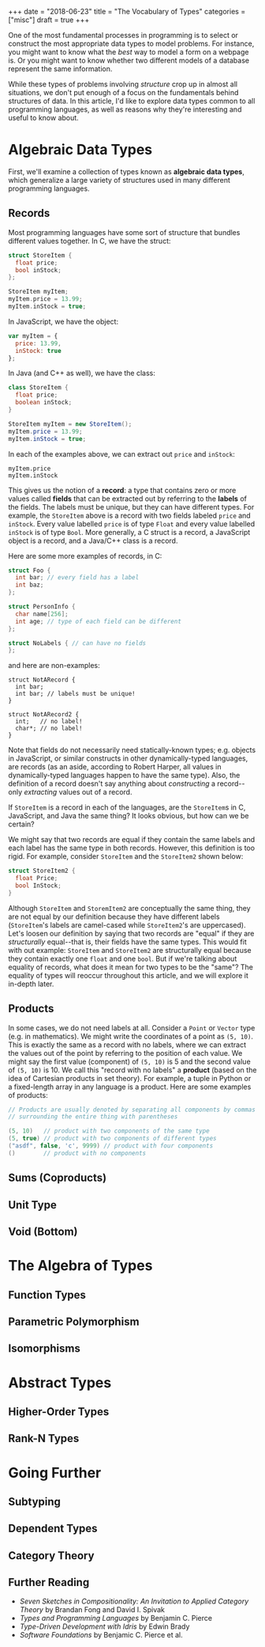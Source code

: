 +++
date = "2018-06-23"
title = "The Vocabulary of Types"
categories = ["misc"]
draft = true
+++

One of the most fundamental processes in programming is to select or construct
the most appropriate data types to model problems. For instance, you might want
to know what the _best_ way to model a form on a webpage is. Or you might want
to know whether two different models of a database represent the same
information.

While these types of problems involving _structure_ crop up in almost all
situations, we don't put enough of a focus on the fundamentals behind structures
of data. In this article, I'd like to explore data types common to all
programming languages, as well as reasons why they're interesting and useful to
know about.

# Algebraic Data Types

First, we'll examine a collection of types known as **algebraic data types**,
which generalize a large variety of structures used in many different
programming languages.

## Records

Most programming languages have some sort of structure that bundles different
values together. In C, we have the struct:

```c
struct StoreItem {
  float price;
  bool inStock;
};

StoreItem myItem;
myItem.price = 13.99;
myItem.inStock = true;
```

In JavaScript, we have the object:
```javascript
var myItem = {
  price: 13.99,
  inStock: true
};
```

In Java (and C++ as well), we have the class:
```java
class StoreItem {
  float price;
  boolean inStock;
}

StoreItem myItem = new StoreItem();
myItem.price = 13.99;
myItem.inStock = true;
```

In each of the examples above, we can extract out `price` and `inStock`:
```plain
myItem.price
myItem.inStock
```

This gives us the notion of a **record**: a type that contains zero or more
values called **fields** that can be extracted out by referring to the
**labels** of the fields. The labels must be unique, but they can have different
types. For example, the `StoreItem` above is a record with two fields labeled
`price` and `inStock`. Every value labelled `price` is of type `Float` and every
value labelled `inStock` is of type `Bool`. More generally, a C struct is a
record, a JavaScript object is a record, and a Java/C++ class is a record.

Here are some more examples of records, in C:
```c
struct Foo {
  int bar; // every field has a label
  int baz;
};

struct PersonInfo {
  char name[256];
  int age; // type of each field can be different
};

struct NoLabels { // can have no fields
};
```

and here are non-examples:

```
struct NotARecord {
  int bar;
  int bar; // labels must be unique!
}

struct NotARecord2 {
  int;   // no label!
  char*; // no label!
}
```

Note that fields do not necessarily need statically-known types; e.g. objects in
JavaScript, or similar constructs in other dynamically-typed languages, are
records (as an aside, according to Robert Harper, all values in
dynamically-typed languages happen to have the same type). Also, the definition
of a record doesn't say anything about _constructing_ a record--only
_extracting_ values out of a record.

If `StoreItem` is a record in each of the languages, are the `StoreItem`s in
C, JavaScript, and Java the same thing? It looks obvious, but how can we be
certain?

We might say that two records are equal if they contain the same labels and each
label has the same type in both records. However, this definition is too rigid.
For example, consider `StoreItem` and the `StoreItem2` shown below:

```c
struct StoreItem2 {
  float Price;
  bool InStock;
}
```

Although `StoreItem` and `StoremItem2` are conceptually the same thing, they are
not equal by our definition because they have different labels (`StoreItem`'s
labels are camel-cased while `StoreItem2`'s are uppercased). Let's loosen our
definition by saying that two records are "equal" if they are _structurally_
equal--that is, their fields have the same types. This would fit with out
example: `StoreItem` and `StoreItem2` are structurally equal because they
contain exactly one `float` and one `bool`. But if we're talking about equality
of records, what does it mean for two types to be the "same"? The equality of
types will reoccur throughout this article, and we will explore it in-depth
later.

## Products

In some cases, we do not need labels at all. Consider a `Point` or `Vector` type
(e.g. in mathematics). We might write the coordinates of a point as `(5, 10)`.
This is exactly the same as a record with no labels, where we can extract the
values out of the point by referring to the position of each value. We might say
the first value (component) of `(5, 10)` is 5 and the second value of `(5, 10)`
is 10. We call this "record with no labels" a **product** (based on the idea of
Cartesian products in set theory). For example, a tuple in Python or a
fixed-length array in any language is a product. Here are some examples of
products:

```c++
// Products are usually denoted by separating all components by commas and
// surrounding the entire thing with parentheses

(5, 10)   // product with two components of the same type
(5, true) // product with two components of different types
("asdf", false, 'c', 9999) // product with four components
()        // product with no components
```

## Sums (Coproducts)

## Unit Type

## Void (Bottom)

# The Algebra of Types

## Function Types

## Parametric Polymorphism

## Isomorphisms

# Abstract Types

## Higher-Order Types

## Rank-N Types

# Going Further

## Subtyping

## Dependent Types

## Category Theory

## Further Reading

* _Seven Sketches in Compositionality: An Invitation to Applied Category Theory_
  by Brandan Fong and David I. Spivak
* _Types and Programming Languages_ by Benjamin C. Pierce
* _Type-Driven Development with Idris_ by Edwin Brady
* _Software Foundations_ by Benjamic C. Pierce et al.
